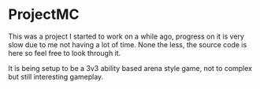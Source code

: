 # ProjectMC

This was a project I started to work on a while ago, progress on it is very slow due to me not having a lot of time. None the less, the source code is here so feel free to look through it.

It is being setup to be a 3v3 ability based arena style game, not to complex but still interesting gameplay.
